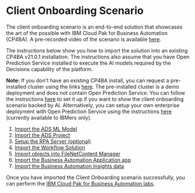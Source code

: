 # Client Onboarding Scenario

The client onboarding scenario is an end-to-end solution that showcases the art of the possible with IBM Cloud Pak for Business Automation (CP4BA). A pre-recorded video of the scenario is available [here](http://ibm.biz/cp4ba-overview-video). 

The instructions below show you how to import the solution into an existing CP4BA v21.0.1 installation. The instructions also assume that you have Open Prediction Service installed to execute the AI models required by the Decisions capability of the platform.

**Note:** If you don't have an existing CP4BA install, you can request a pre-installed cluster using the links [here](https://techzone.ibm.com/collection/reserve-here-cloud-pak-for-business-automation-open-shift-demo-environments#tab-1). 
The pre-installed cluster is a demo deployment and does not contain Open Prediction Service. You can follow the instructions [here](https://github.com/IBM/open-prediction-service-hub/tree/main/ops-implementations/ads-ml-service) to set it up if you want to show the client onboarding scenario backed by AI. Alternatively, you can setup your own enterprise deployment with Open Prediction Service using the instructions [here](https://github.ibm.com/Automation-Elite/cp4ba-rapid-deployment-scripts) (currently available to IBMers only).

1. [Import the ADS ML Model](/Step%201%20-%20ADS%20ML%20Model.md)
2. [Import the ADS Project](/Step%202%20-%20ADS%20Project.md)
3. [Setup the RPA Server (optional)](/Step%203%20-%20RPA%20Server.md)
4. [Import the Workflow Solution](/Step%204%20-%20Workflow%20Solution.md)
5. [Import objects into FileNetContent Manager](/Step%205%20-%20Content%20Manager.md)
6. [Import the Business Automation Application app](/Step%206%20-%20Business%20Automation%20Application.md)
7. [Import the Business Automation Insights data](/Step%207%20-%20Business%20Automation%20Insights.md)

Once you have imported the Client Onboarding scenario successfully, you can perform the [IBM Cloud Pak for Business Automation labs](https://github.com/IBM/cp4ba-labs).



